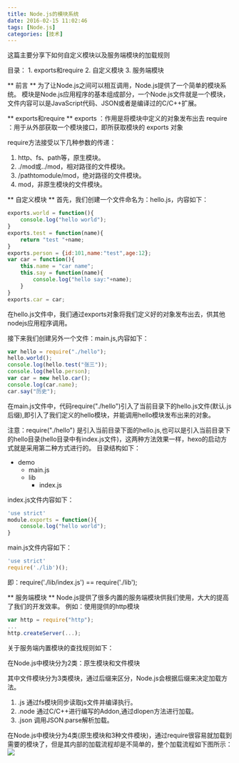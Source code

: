 ```yaml
---
title: Node.js的模块系统
date: 2016-02-15 11:02:46
tags: [Node.js]
categories: [技术]
---
```

这篇主要分享下如何自定义模块以及服务端模块的加载规则
<!--more-->
目录：
	1. exports和require
	2. 自定义模块
	3. 服务端模块

** 前言 **
为了让Node.js之间可以相互调用，Node.js提供了一个简单的模块系统。
模块是Node.js应用程序的基本组成部分，一个Node.js文件就是一个模块，文件内容可以是JavaScript代码、JSON或者是编译过的C/C++扩展。

** exports和require **
exports ：作用是将模块中定义的对象发布出去
require ：用于从外部获取一个模块接口，即所获取模块的 exports 对象

require方法接受以下几种参数的传递：
1. http、fs、path等，原生模块。
1. ./mod或../mod，相对路径的文件模块。
1. /pathtomodule/mod，绝对路径的文件模块。
1. mod，非原生模块的文件模块。

** 自定义模块 **
首先，我们创建一个文件命名为：hello.js，内容如下：
~~~js
exports.world = function(){
	console.log("hello world");
}
exports.test = function(name){
	return "test "+name;
}
exports.person = {id:101,name:"test",age:12};
var car = function(){
	this.name = "car name";
	this.say = function(name){
		console.log("hello say:"+name);
	}
}
exports.car = car;
~~~
在hello.js文件中，我们通过exports对象将我们定义好的对象发布出去，供其他nodejs应用程序调用。

接下来我们创建另外一个文件：main.js,内容如下：
~~~js
var hello = require("./hello");
hello.world();
console.log(hello.test("张三"));
console.log(hello.person);
var car = new hello.car();
console.log(car.name);
car.say("历史");
~~~
在main.js文件中，代码require("./hello")引入了当前目录下的hello.js文件(默认.js后缀),即引入了我们定义的hello模块，并能调用hello模块发布出来的对象。

注意：require("./hello") 是引入当前目录下面的hello.js,也可以是引入当前目录下的hello目录(hello目录中有index.js文件)，这两种方法效果一样，hexo的启动方式就是采用第二种方式进行的。
目录结构如下：
* demo
	* main.js
	* lib
		* index.js

index.js文件内容如下：
~~~js
'use strict'
module.exports = function(){
	console.log("hello world");
}
~~~

main.js文件内容如下：
~~~js
'use strict'
require('./lib')();
~~~

即：require('./lib/index.js') == require('./lib');


** 服务端模块 **
Node.js提供了很多内置的服务端模块供我们使用，大大的提高了我们的开发效率。
例如：使用提供的http模块
~~~js
var http = require("http");
...
http.createServer(...);
~~~
关于服务端内置模块的查找规则如下：

在Node.js中模块分为2类：原生模块和文件模块

其中文件模块分为3类模块，通过后缀来区分，Node.js会根据后缀来决定加载方法。
1. .js 通过fs模块同步读取js文件并编译执行。
1. .node 通过C/C++进行编写的Addon,通过dlopen方法进行加载。
1. .json 调用JSON.parse解析加载。


在Node.js中模块分为4类(原生模块和3种文件模块)，通过require很容易就加载到需要的模块了，但是其内部的加载流程却是不简单的，整个加载流程如下图所示：
![](http://7xqlat.com1.z0.glb.clouddn.com/nodejs_modules_01.png)

